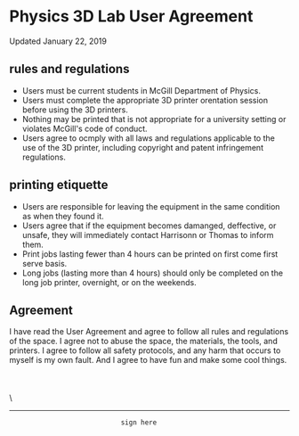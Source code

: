 # Physics 3D Lab User Agreement

Updated January 22, 2019

## rules and regulations 
* Users must be current students in McGill Department of Physics.
* Users must complete the appropriate 3D printer orentation session before using
the 3D printers.
* Nothing may be printed that is not appropriate for a university setting or violates
McGill's code of conduct.
* Users agree to ocmply with all laws and regulations applicable to the use of the 
3D printer, including copyright and patent infringement regulations.


## printing etiquette
* Users are responsible for leaving the equipment in the same condition as when
they found it.
* Users agree that if the equipment becomes damanged, deffective, or unsafe, they will
immediately contact Harrisonn or Thomas to inform them.
* Print jobs lasting fewer than 4 hours can be printed on first come first serve
basis.
* Long jobs (lasting more than 4 hours) should only be completed on the
long job printer, overnight, or on the weekends.


## Agreement
I have read the User Agreement and agree to follow all rules and regulations of the space.
I agree not to abuse the space, the materials, the tools, and printers. I agree to follow
all safety protocols, and any harm that occurs to myself is my own fault. And I agree
to have fun and make some cool things.
\
\
\
\
\


___

								sign here

